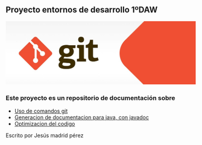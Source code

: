 ## Proyecto entornos de desarrollo 1ºDAW
![logo git](Imagenes/git_banner.jpg)
### Este proyecto es un repositorio de documentación sobre
- [Uso de comandos git](usoGit.md)
- [Generacion de documentacion para java, con javadoc](javadoc.md)
- [Optimizacion del codigo](optimizacion.md)

Escrito por Jesús madrid pérez
